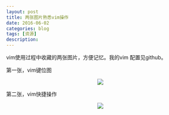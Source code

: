 ```yaml
---
layout: post
title: 两张图片熟悉vim操作
date: 2016-06-02
categories: blog
tags: [资源]
description: 
---
```


vim使用过程中收藏的两张图片，方便记忆。我的vim 配置见github。

第一张，vim键位图

<center>
<p><img src="https://i.loli.net/2018/10/30/5bd7be89c1054.png" align="center"></p>
</center>

第二张，vim快捷操作
<center>
<p><img src="https://i.loli.net/2018/10/30/5bd7be89eb9b3.png" align="center"></p>
</center>
